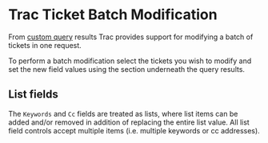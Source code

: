 # Trac Ticket Batch Modification


From [custom query](trac-query) results Trac provides support for modifying a batch of tickets in one request.


To perform a batch modification select the tickets you wish to modify and set the new field values using the section underneath the query results. 

## List fields


The `Keywords` and `Cc` fields are treated as lists, where list items can be added and/or removed in addition of replacing the entire list value. All list field controls accept multiple items (i.e. multiple keywords or cc addresses).
